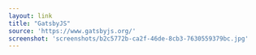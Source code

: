 ```yaml
---
layout: link
title: "GatsbyJS"
source: 'https://www.gatsbyjs.org/'
screenshot: 'screenshots/b2c5772b-ca2f-46de-8cb3-7630559379bc.jpg'
---
```


